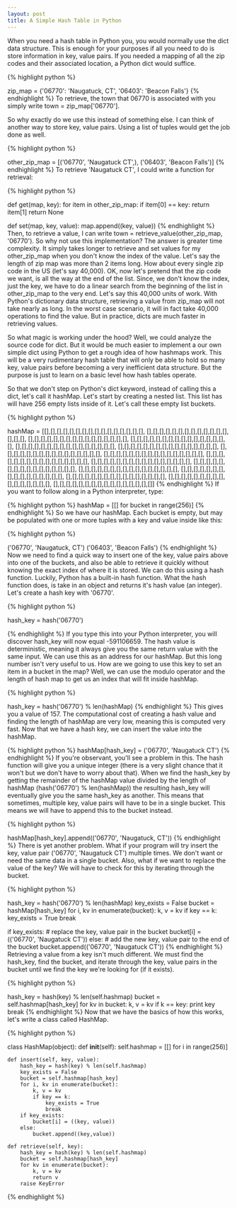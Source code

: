 ```yaml
---
layout: post
title: A Simple Hash Table in Python
---
```


When you need a hash table in Python you, you would normally use the dict data structure. This is enough for your purposes if all you need to do is store information in key, value pairs. If you needed a mapping of all the zip codes and their associated location, a Python dict would suffice. 

{% highlight python %}

zip_map = {'06770': 'Naugatuck, CT', '06403': 'Beacon Falls'} 
{% endhighlight %}
To retrieve, the town that 06770 is associated with you simply write town = zip_map['06770'].

So why exactly do we use this instead of something else. I can think of another way to store key, value pairs. Using a list of tuples would get the job done as well.

{% highlight python %}

other_zip_map = [('06770', 'Naugatuck CT',), ('06403', 'Beacon Falls')]
{% endhighlight %}
To retrieve 'Naugatuck CT', I could write a function for retrieval:

{% highlight python %}

def get(map, key):
    for item in other_zip_map:
        if item[0] == key:
            return item[1]
        return None

def set(map, key, value):
    map.append((key, value))
{% endhighlight %}
Then, to retrieve a value, I can write town = retrieve\_value(other\_zip\_map, '06770'). So why not use this implementation? The answer is greater time complexity. It simply takes longer to retrieve and set values for my other\_zip\_map when you don't know the index of the value. Let's say the length of zip map was more than 2 items long. How about every single zip code in the US (let's say 40,000). OK, now let's pretend that the zip code we want, is all the way at the end of the list. Since, we don't know the index, just the key, we have to do a linear search from the beginning of the list in other\_zip\_map to the very end. Let's say this 40,000 units of work. With Python's dictionary data structure, retrieving a value from zip\_map will not take nearly as long. In the worst case scenario, it will in fact take 40,000 operations to find the value. But in practice, dicts are much faster in retrieving values. 

So what magic is working under the hood? Well, we could analyze the source code for dict. But it would be much easier to implement a our own simple dict using Python to get a rough idea of how hashmaps work. This will be a very rudimentary hash table that will only be able to hold so many key, value pairs before becoming a very inefficient data structure. But the purpose is just to learn on a basic level how hash tables operate.


So that we don't step on Python's dict keyword, instead of calling this a dict, let's call it hashMap. Let's start by creating a nested list. This list has will have 256 empty lists inside of it. Let's call these empty list buckets.

{% highlight python %}

hashMap = [[],[],[],[],[],[],[],[],[],[],[],[],[],[],[],[],
    [],[],[],[],[],[],[],[],[],[],[],[],[],[],[],[],
    [],[],[],[],[],[],[],[],[],[],[],[],[],[],[],[],
    [],[],[],[],[],[],[],[],[],[],[],[],[],[],[],[],
    [],[],[],[],[],[],[],[],[],[],[],[],[],[],[],[],
    [],[],[],[],[],[],[],[],[],[],[],[],[],[],[],[],
    [],[],[],[],[],[],[],[],[],[],[],[],[],[],[],[],
    [],[],[],[],[],[],[],[],[],[],[],[],[],[],[],[],
    [],[],[],[],[],[],[],[],[],[],[],[],[],[],[],[],
    [],[],[],[],[],[],[],[],[],[],[],[],[],[],[],[],
    [],[],[],[],[],[],[],[],[],[],[],[],[],[],[],[],
    [],[],[],[],[],[],[],[],[],[],[],[],[],[],[],[],
    [],[],[],[],[],[],[],[],[],[],[],[],[],[],[],[],
    [],[],[],[],[],[],[],[],[],[],[],[],[],[],[],[],
    [],[],[],[],[],[],[],[],[],[],[],[],[],[],[],[],
    [],[],[],[],[],[],[],[],[],[],[],[],[],[],[],[]]
{% endhighlight %}
If you want to follow along in a Python interpreter, type:

{% highlight python %}
hashMap = [[] for bucket in range(256)]
{% endhighlight %}
So we have our hashMap. Each bucket is empty, but may be populated with one or more tuples with a key and value inside like this:

{% highlight python %}

('06770', 'Naugatuck, CT')
('06403', 'Beacon Falls')
{% endhighlight %}
Now we need to find a quick way to insert one of the key, value pairs above into one of the buckets, and also be able to retrieve it quickly without knowing the exact index of where it is stored. We can do this using a hash function. Luckily, Python has a built-in hash function. What the hash function does, is take in an object and returns it's hash value (an integer). Let's create a hash key with '06770'. 

{% highlight python %}

hash_key = hash('06770') 

{% endhighlight %}
If you type this into your Python interpreter, you will discover hash\_key will now equal -591106659. The hash value is deterministic, meaning it always give you the same return value with the same input. We can use this as an address for our hashMap. But this long number isn't very useful to us. How are we going to use this key to set an item in a bucket in the map? Well, we can use the modulo operator and the length of hash map to get us an index that will fit inside hashMap.

{% highlight python %}

hash_key = hash('06770') % len(hashMap)
{% endhighlight %}
 This gives you a value of 157. The computational cost of creating a hash value and finding the length of hashMap are very low, meaning this is computed very fast. Now that we have a hash key, we can insert the value into the hashMap.

{% highlight python %}
hashMap[hash_key] = ('06770', 'Naugatuck CT')
{% endhighlight %}
If you're observant, you'll see a problem in this. The hash function will give you a unique integer (there is a very slight chance that it won't but we don't have to worry about that). When we find the hash\_key by getting the remainder of the hashMap value divided by the length of hashMap (hash('06770') % len(hashMap)) the resulting hash\_key will eventually give you the same hash\_key as another. This means that sometimes, multiple key, value pairs will have to be in a single bucket. This means we will have to append this to the bucket instead.

{% highlight python %}

hashMap[hash_key].append(('06770', 'Naugatuck, CT'))
{% endhighlight %}
There is yet another problem. What if your program will try insert the key, value pair ('06770', 'Naugatuck CT') multiple times. We don't want or need the same data in a single bucket. Also, what if we want to replace the value of the key? We will have to check for this by iterating through the bucket.

{% highlight python %}

hash_key = hash('06770') % len(hashMap)
key_exists = False
bucket = hashMap[hash_key]
for i, kv in enumerate(bucket):
    k, v = kv 
    if key == k:
        key_exists = True
        break
        
if key_exists:
    #  replace the key, value pair in the bucket
    bucket[i] = (('06770', 'Naugatuck CT'))
else:
    #  add the new key, value pair to the end of the bucket
    bucket.append(('06770', 'Naugatuck CT'))
{% endhighlight %}
Retrieving a value from a key isn't much different. We must find the hash\_key, find the bucket, and iterate through the key, value pairs in the bucket until we find the key we're looking for (if it exists).

{% highlight python %}

hash_key = hash(key) % len(self.hashmap)
bucket = self.hashmap[hash_key]
for kv in bucket:
    k, v = kv
    if k == key:
        print key
        break
{% endhighlight %}
Now that we have the basics of how this works, let's write a class called HashMap.

{% highlight python %}

class HashMap(object):
    def __init__(self):
        self.hashmap = [[] for i in range(256)]

    def insert(self, key, value):
        hash_key = hash(key) % len(self.hashmap)
        key_exists = False
        bucket = self.hashmap[hash_key]
        for i, kv in enumerate(bucket):
            k, v = kv
            if key == k:
                key_exists = True
                break
        if key_exists:
            bucket[i] = ((key, value))
        else:
            bucket.append((key,value))

    def retrieve(self, key):
        hash_key = hash(key) % len(self.hashmap)
        bucket = self.hashmap[hash_key]
        for kv in enumerate(bucket):
            k, v = kv
            return v
        raise KeyError
{% endhighlight %}
